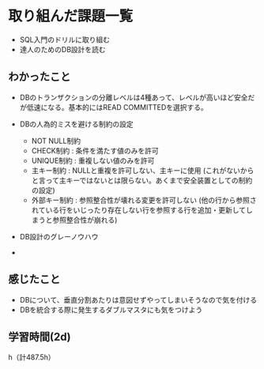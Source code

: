 # 取り組んだ課題一覧
- SQL入門のドリルに取り組む 
- 達人のためのDB設計を読む

## わかったこと
- DBのトランザクションの分離レベルは4種あって、レベルが高いほど安全だが低速になる。基本的にはREAD COMMITTEDを選択する。
- DBの人為的ミスを避ける制約の設定 
  - NOT NULL制約
  - CHECK制約 : 条件を満たす値のみを許可
  - UNIQUE制約 : 重複しない値のみを許可
  - 主キー制約 : NULLと重複を許可しない、主キーに使用 (これがないからと言って主キーではないとは限らない。あくまで安全装置としての制約の設定)
  - 外部キー制約 : 参照整合性が壊れる変更を許可しない (他の行から参照されている行をいじったり存在しない行を参照する行を追加・更新してしまうと参照整合性が崩れる)
 
- DB設計のグレーノウハウ
- 
## 感じたこと
- DBについて、垂直分割あたりは意図せずやってしまいそうなので気を付ける
- DBを統合する際に発生するダブルマスタにも気をつけよう
  
## 学習時間(2d)
h（計487.5h）
